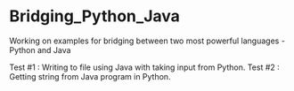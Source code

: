 # Bridging_Python_Java
Working on examples for bridging between two most powerful languages - Python and Java

Test #1 : Writing to file using Java with taking input from Python. 
Test #2 : Getting string from Java program in Python.
